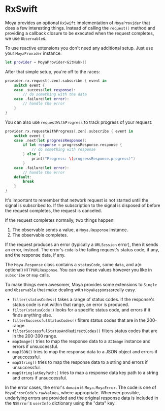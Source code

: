 # RxSwift

Moya provides an optional `RxSwift` implementation of
`MoyaProvider` that does a few interesting things. Instead of
calling the `request()` method and providing a callback closure
to be executed when the request completes, we use `Observable`s.

To use reactive extensions you don't need any additional setup.
Just use your `MoyaProvider` instance.

```swift
let provider = MoyaProvider<GitHub>()
```

After that simple setup, you're off to the races:

```swift
provider.rx.request(.zen).subscribe { event in
    switch event {
    case .success(let response):
        // do something with the data
    case .failure(let error):
        // handle the error
    }
}
```

You can also use `requestWithProgress` to track progress of 
your request:
```swift
provider.rx.requestWithProgress(.zen).subscribe { event in
    switch event {
    case .next(let progressResponse):
        if let response = progressResponse.response {
            // do something with response
        } else {
            print("Progress: \(progressResponse.progress)")
        }
    case .failure(let error):
        // handle the error
    default:
        break
    }
}
```

It's important to remember that network request is not started
until the signal is subscribed to. If the subscription to the signal
is disposed of before the request completes, the request is canceled.

If the request completes normally, two things happen:

1. The observable sends a value, a `Moya.Response` instance.
2. The observable completes.

If the request produces an error (typically a `URLSession` error),
then it sends an error, instead. The error's `code` is the failing
request's status code, if any, and the response data, if any.

The `Moya.Response` class contains a `statusCode`, some `data`,
and a(n optional) `HTTPURLResponse`. You can use these values however
you like in `subscribe` or `map` calls.

To make things even awesomer, Moya provides some extensions to
`Single` and `Observable` that make dealing with `MoyaResponses`really easy.

- `filter(statusCodes:)` takes a range of status codes. If the
  response's status code is not within that range, an error is
  produced.
- `filter(statusCode:)` looks for a specific status code, and errors
  if it finds anything else.
- `filterSuccessfulStatusCodes()` filters status codes that
  are in the 200-range.
- `filterSuccessfulStatusAndRedirectCodes()` filters status codes
  that are in the 200-300 range.
- `mapImage()` tries to map the response data to a `UIImage` instance
  and errors if unsuccessful.
- `mapJSON()` tries to map the response data to a JSON object and
  errors if unsuccessful.
- `mapString()` tries to map the response data to a string and
  errors if unsuccessful.
- `mapString(atKeyPath:)` tries to map a response data key path to a string and
  errors if unsuccessful.

In the error cases, the error's `domain` is `Moya.MoyaError`. The code
is one of `MoyaErrorCode`'s `rawValue`s, where appropriate. Wherever
possible, underlying errors are provided and the original response
data is included in the `NSError`'s `userInfo` dictionary using the
"data" key.
